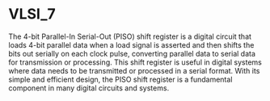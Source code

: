 # VLSI_7

The 4-bit Parallel-In Serial-Out (PISO) shift register is a digital circuit that loads 4-bit parallel data when a load signal is asserted and then shifts the bits out serially on each clock pulse, converting parallel data to serial data for transmission or processing. This shift register is useful in digital systems where data needs to be transmitted or processed in a serial format. With its simple and efficient design, the PISO shift register is a fundamental component in many digital circuits and systems.
